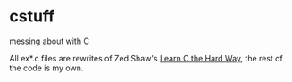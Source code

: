 cstuff
======

messing about with C

All ex*.c files are rewrites of Zed Shaw's [Learn C the Hard Way](http://c.learncodethehardway.org/), the rest of the code is my own.
